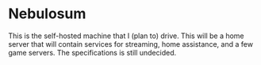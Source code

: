 # Nebulosum

This is the self-hosted machine that I (plan to) drive.
This will be a home server that will contain services for streaming, home assistance, and a few game servers.
The specifications is still undecided.